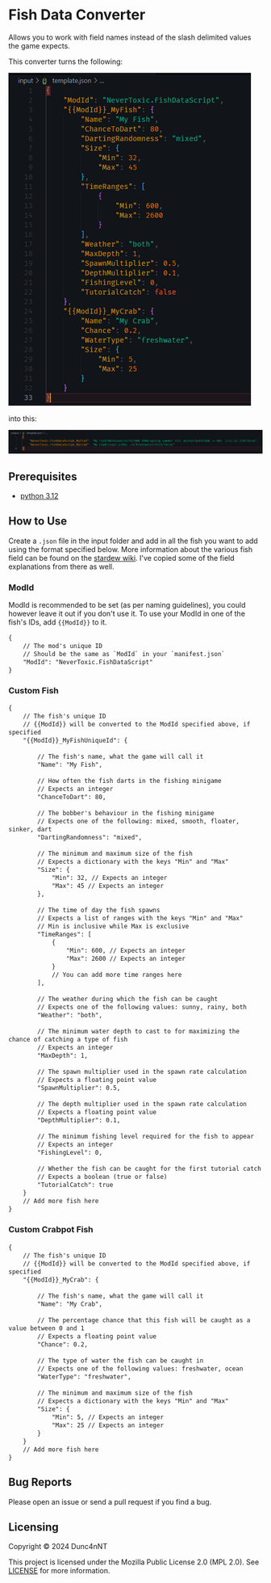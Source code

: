 # Fish Data Converter

Allows you to work with field names instead of the slash delimited values the game expects.

This converter turns the following:

![](./.github/images/template_before.png)

into this:

![](./.github/images/template_after.png)


## Prerequisites

- [python 3.12](https://www.python.org/downloads/)

## How to Use

Create a `.json` file in the input folder and add in all the fish you want to add using the format specified below.
More information about the various fish field can be found on the [stardew wiki](https://stardewvalleywiki.com/Modding:Fish_data). I've copied some of the field explanations from there as well.

### ModId

ModId is recommended to be set (as per naming guidelines), you could however leave it out if you don't use it.
To use your ModId in one of the fish's IDs, add `{{ModId}}` to it.
```jsonc
{
    // The mod's unique ID
    // Should be the same as `ModId` in your `manifest.json`
    "ModId": "NeverToxic.FishDataScript"
}
```

### Custom Fish

```jsonc
{
    // The fish's unique ID
    // {{ModId}} will be converted to the ModId specified above, if specified
    "{{ModId}}_MyFishUniqueId": {

        // The fish's name, what the game will call it
        "Name": "My Fish",

        // How often the fish darts in the fishing minigame
        // Expects an integer
        "ChanceToDart": 80,

        // The bobber's behaviour in the fishing minigame
        // Expects one of the following: mixed, smooth, floater, sinker, dart
        "DartingRandomness": "mixed",

        // The minimum and maximum size of the fish
        // Expects a dictionary with the keys "Min" and "Max"
        "Size": {
            "Min": 32, // Expects an integer
            "Max": 45 // Expects an integer
        },

        // The time of day the fish spawns
        // Expects a list of ranges with the keys "Min" and "Max"
        // Min is inclusive while Max is exclusive
        "TimeRanges": [
            {
                "Min": 600, // Expects an integer
                "Max": 2600 // Expects an integer
            }
            // You can add more time ranges here
        ],

        // The weather during which the fish can be caught
        // Expects one of the following values: sunny, rainy, both
        "Weather": "both",

        // The minimum water depth to cast to for maximizing the chance of catching a type of fish
        // Expects an integer
        "MaxDepth": 1,

        // The spawn multiplier used in the spawn rate calculation
        // Expects a floating point value
        "SpawnMultiplier": 0.5,

        // The depth multiplier used in the spawn rate calculation
        // Expects a floating point value
        "DepthMultiplier": 0.1,

        // The minimum fishing level required for the fish to appear
        // Expects an integer
        "FishingLevel": 0,

        // Whether the fish can be caught for the first tutorial catch
        // Expects a boolean (true or false)
        "TutorialCatch": true
    }
    // Add more fish here
}
```

### Custom Crabpot Fish

```jsonc
{
    // The fish's unique ID
    // {{ModId}} will be converted to the ModId specified above, if specified
    "{{ModId}}_MyCrab": {

        // The fish's name, what the game will call it
        "Name": "My Crab",

        // The percentage chance that this fish will be caught as a value between 0 and 1
        // Expects a floating point value
        "Chance": 0.2,

        // The type of water the fish can be caught in
        // Expects one of the following values: freshwater, ocean
        "WaterType": "freshwater",

        // The minimum and maximum size of the fish
        // Expects a dictionary with the keys "Min" and "Max"
        "Size": {
            "Min": 5, // Expects an integer
            "Max": 25 // Expects an integer
        }
    }
    // Add more fish here
}
```

## Bug Reports

Please open an issue or send a pull request if you find a bug.

## Licensing

Copyright © 2024 Dunc4nNT

This project is licensed under the Mozilla Public License 2.0 (MPL 2.0). See [LICENSE](./LICENSE) for more information.
